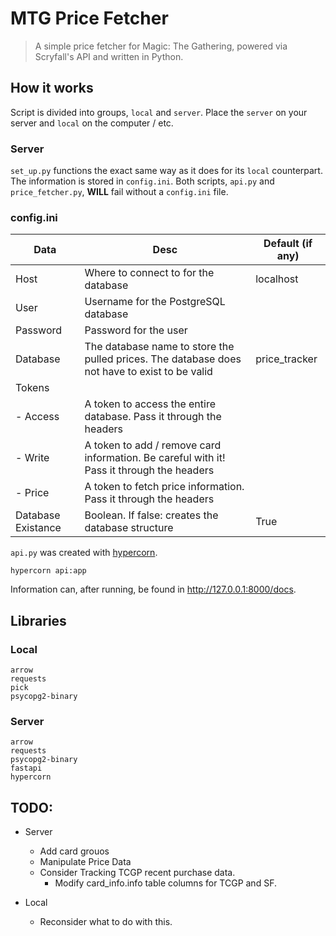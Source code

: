# MTG Price Fetcher
> A simple price fetcher for Magic: The Gathering, powered via Scryfall's API and written in Python.

## How it works
<!-- `fetcher.py` will, at the moment, prompt you to track a card, searchable by name. That information is then stored in `data/cards_to_query.ndjson`, which is called by the next script. It will pull the information and acquire the price data via Scryfall, which will be put into `data/tracking/SET/NUMBER_CARDNAME.csv`.  -->
Script is divided into groups, `local` and `server`. Place the `server` on your server and `local` on the computer / etc.


<!-- TODO: Update This -->
<!-- ### Local
`config_setup.py` prompts you for information to pass to the rest of the scripts.
- Host      (Default: localhost)
- User      
- Password  
- Database  (Default: price_tracker)

If you need to change information, such as to change databases, rerun the script.

`main.py` fetches the card data from Scryfall, searching by card name. It divides them based on each set, using Scryfall's organization system. [For more information, click here](https://scryfall.com/sets). It will create the database specified in `config_setup.py`; it is assumed that said database does not exist, however it should function as normal. 

`config_setup.py` should be ran first, before `main.py`. Otherwise, the script **will** fail.  -->

### Server
`set_up.py` functions the exact same way as it does for its `local` counterpart. The information is stored in `config.ini`. Both scripts, `api.py` and `price_fetcher.py`, **WILL** fail without a `config.ini` file.

### config.ini

| Data               | Desc                                                                                          | Default (if any) |
|--------------------|-----------------------------------------------------------------------------------------------|------------------|
| Host               | Where to connect to for the database                                                          | localhost        |
| User               | Username for the PostgreSQL database                                                          |                  |
| Password           | Password for the user                                                                         |                  |
| Database           | The database name to store the pulled prices. The database does not have to exist to be valid | price_tracker    |
| Tokens             |                                                                                               |                  |
| - Access           | A token to access the entire database. Pass it through the headers                            |                  |
| - Write            | A token to add / remove card information. Be careful with it! Pass it through the headers     |                  |
| - Price            | A token to fetch price information. Pass it through the headers                               |                  |
| Database Existance | Boolean. If false: creates the database structure                                             | True             |
<!-- It is assumed that `local/config_setup.py` and `local/main.py` has been ran at least once, otherwise no information will be parsed and the database won't be set up correctly. -->

<!-- `fetcher.py` pulls the Scryfall URL of certain cards from the database and sends a request to the Scryfall API.  It will then parse the price data and insert it into the database, in the table `card_data`.  -->

`api.py` was created with [hypercorn](https://pgjones.gitlab.io/hypercorn/).

    hypercorn api:app

Information can, after running, be found in http://127.0.0.1:8000/docs.

<!-- If there is legacy data, `fetcher.py` will transform the data and place it into the PostgreSQL database. If that is the case, please rerun the script as it will not fetch the information for today otherwise.  -->
## Libraries
### Local
    arrow
    requests
    pick
    psycopg2-binary

### Server
    arrow
    requests
    psycopg2-binary
    fastapi
    hypercorn

## TODO:
- Server
    - Add card grouos
    - Manipulate Price Data
    - Consider Tracking TCGP recent purchase data. 
        - Modify card_info.info table columns for TCGP and SF.
        
- Local
    - Reconsider what to do with this.